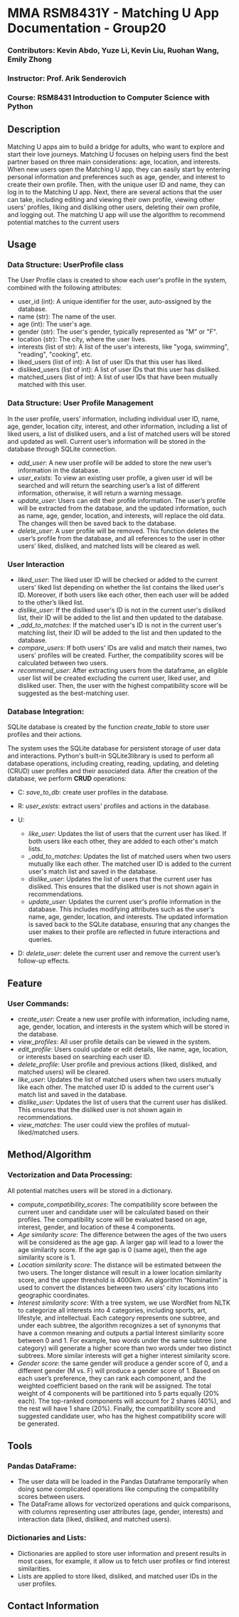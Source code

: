 # MMA RSM8431Y - Matching U App Documentation - Group20 
### Contributors: Kevin Abdo, Yuze Li, Kevin Liu, Ruohan Wang, Emily Zhong
### Instructor: Prof. Arik Senderovich
### Course: RSM8431 Introduction to Computer Science with Python 

## Description
Matching U apps aim to build a bridge for adults, who want to explore and start their love journeys. Matching U focuses on helping users find the best partner based on three main considerations: age, location, and interests. When new users open the Matching U app, they can easily start by entering personal information and preferences such as age, gender, and interest to create their own profile. Then, with the unique user ID and name, they can log in to the Matching U app. Next, there are several actions that the user can take, including editing and viewing their own profile, viewing other users' profiles, liking and disliking other users, deleting their own profile, and logging out. The matching U app will use the algorithm to recommend potential matches to the current users

 
## Usage
### Data Structure: UserProfile class 
The User Profile class is created to show each user's profile in the system, combined with the following attributes:
- user_id (int): A unique identifier for the user, auto-assigned by the database. 
- name (str): The name of the user.
- age (int): The user's age.
- gender (str): The user's gender, typically represented as "M" or "F".
- location (str): The city, where the user lives.
- interests (list of str): A list of the user's interests, like "yoga, swimming", "reading", "cooking", etc.
- liked_users (list of int): A list of user IDs that this user has liked.
- disliked_users (list of int): A list of user IDs that this user has disliked.
- matched_users (list of int): A list of user IDs that have been mutually matched with this user.


### Data Structure: User Profile Management
In the user profile, users’ information, including individual user ID, name, age, gender, location city, interest, and other information, including a list of liked users, a list of disliked users, and a list of matched users will be stored and updated as well. Current user’s information will be stored in the database through SQLite connection.

- *add_user*: A new user profile will be added to store the new user’s information in the database. 
- *user_exists*: To view an existing user profile, a given user id will be searched and will return the searching user’s a list of different information, otherwise, it will return a warning message.
- *update_user*: Users can edit their profile information. The user’s profile will be extracted from the database, and the updated information, such as name, age, gender, location, and interests, will replace the old data. The changes will then be saved back to the database.
- *delete_user*: A user profile will be removed. This function deletes the user’s profile from the database, and all references to the user in other users’ liked, disliked, and matched lists will be cleared as well.


### User Interaction
- *liked_user*: The liked user ID will be checked or added to the current users’ liked list depending on whether the list contains the liked user's ID. Moreover, if both users like each other, then each user will be added to the other’s liked list.
- *dislike_user*: If the disliked user's ID is not in the current user's disliked list, their ID will be added to the list and then updated to the database. 
- *_add_to_matches*: If the matched user's ID is not in the current user's matching list, their ID will be added to the list and then updated to the database. 
- *compare_users*: If both users' IDs are valid and match their names, two users' profiles will be created. Further, the compatibility scores will be calculated between two users.
- *recommend_user*: After extracting users from the dataframe, an eligible user list will be created excluding the current user, liked user, and disliked user. Then, the user with the highest compatibility score will be suggested as the best-matching user.


 
### Database Integration:

SQLite database is created by the function *create_table* to store user profiles and their actions. 

The system uses the SQLite database for persistent storage of user data and interactions. Python's built-in SQLite3library is used to perform all database operations, including creating, reading, updating, and deleting (CRUD) user profiles and their associated data. After the creation of the database, we perform **CRUD** operations:


- C:
*save_to_db*: create user profiles in the database.


- R:
*user_exists*: extract users' profiles and actions in the database.


- U: 
  - *like_user*: Updates the list of users that the current user has liked. If both users like each other, they are added to each other's match lists.
  - *_add_to_matches*: Updates the list of matched users when two users mutually like each other. The matched user ID is added to the current user's match list and saved in the database.
  - *dislike_user*: Updates the list of users that the current user has disliked. This ensures that the disliked user is not shown again in recommendations.
  - *update_user*: Updates the current user's profile information in the database. This includes modifying attributes such as the user's name, age, gender, location, and interests. The updated information is saved back to the SQLite database, ensuring that any changes the user makes to their profile are reflected in future interactions and queries.

- D:
*delete_user*: delete the current user and remove the current user’s follow-up effects.

 
## Feature
 
### User Commands:
- *create_user*: Create a new user profile with information, including name, age, gender, location, and interests in the system which will be stored in the database.
- *view_profiles*: All user profile details can be viewed in the system.
- *edit_profile*: Users could update or edit details, like name, age, location, or interests based on searching each user ID.
- *delete_profile*: User profile and previous actions (liked, disliked, and matched users) will be cleared.
- *like_user*: Updates the list of matched users when two users mutually like each other. The matched user ID is added to the current user's match list and saved in the database.
- *dislike_user*: Updates the list of users that the current user has disliked. This ensures that the disliked user is not shown again in recommendations.
- *view_matches*: The user could view the profiles of mutual-liked/matched users.


## Method/Algorithm 
### Vectorization and Data Processing:
All potential matches users will be stored in a dictionary.
- *compute_compatibility_scores*: The compatibility score between the current user and candidate user will be calculated based on their profiles. The compatibility score will be evaluated based on age, interest, gender, and location of these 4 components.
- *Age similarity score*: The difference between the ages of the two users will be considered as the age gap. A larger gap will lead to a lower the age similarity score. If the age gap is 0 (same age), then the age similarity score is 1. 
- *Location similarity score*: The distance will be estimated between the two users. The longer distance will result in a lower location similarity score, and the upper threshold is 4000km. An algorithm “Nominatim” is used to convert the distances between  two users’ city locations into geographic coordinates.
- *Interest similarity score*: With a tree system, we use WordNet from NLTK to categorize all interests into 4 categories, including sports, art, lifestyle, and intellectual. Each category represents one subtree, and under each subtree, the algorithm recognizes a set of synonyms that have a common meaning and outputs a partial Interest similarity score between 0 and 1. For example, two words under the same  subtree (one category) will generate a higher score than two words under two distinct subtrees. More similar interests will get a higher interest similarity score. 
- *Gender score*: the same gender will produce a gender score of 0, and a different gender (M vs. F) will produce a gender score of 1.
Based on each user’s preference, they can rank each component, and the weighted coefficient based on the rank will be assigned. The total weight of 4 components will be partitioned  into 5 parts equally (20% each). The top-ranked components will account for 2 shares (40%), and the rest will have 1 share (20%). Finally, the compatibility score and suggested candidate user, who has the  highest compatibility score will be generated. 





 
 
## Tools
### Pandas DataFrame:
- The user data will be loaded in the Pandas Dataframe temporarily when doing some complicated operations like computing the compatibility scores between users.
- The DataFrame allows for vectorized operations and quick comparisons, with columns representing user attributes (age, gender, interests) and interaction data (liked, disliked, and matched users).

### Dictionaries and Lists:
- Dictionaries are applied to store user information and present results in most cases, for example, it allow us to fetch user profiles or find interest similarities. 
- Lists are applied to store liked, disliked, and matched user IDs in the user profiles. 








 
 ## Contact Information
 
 
 

